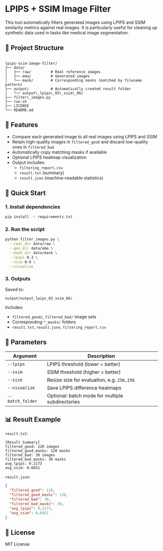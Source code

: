 # LPIPS + SSIM Image Filter

This tool automatically filters generated images using LPIPS and SSIM similarity metrics against real images. It is particularly useful for cleaning up synthetic data used in tasks like medical image segmentation.

## 📁 Project Structure

```

lpips-ssim-image-filter/
├── data/
│   ├── raw/         # Real reference images
│   ├── ema/         # Generated images
│   └── mask/        # Corresponding masks (matched by filename pattern)
├── output/          # Automatically created result folder
│   └── output\_lpips\_03\_ssim\_06/
├── filter\_images.py
├── run.sh
├── LICENSE
└── README.md

````

## 🧠 Features

- Compare each generated image to all real images using LPIPS and SSIM
- Retain high-quality images in `filtered_good` and discard low-quality ones in `filtered_bad`
- Automatically copy matching masks if available
- Optional LPIPS heatmap visualization
- Output includes:
  - `filtering_report.csv`
  - `result.txt` (summary)
  - `result.json` (machine-readable statistics)

## 🚀 Quick Start

### 1. Install dependencies

```bash
pip install -r requirements.txt
````

### 2. Run the script

```bash
python filter_images.py \
  --real_dir data/raw \
  --gen_dir data/ema \
  --mask_dir data/mask \
  --lpips 0.3 \
  --ssim 0.6 \
  --visualize
```

### 3. Outputs

Saved to:

```
output/output_lpips_03_ssim_06/
```

Includes:

* `filtered_good/`, `filtered_bad/` image sets
* Corresponding `*_masks/` folders
* `result.txt`, `result.json`, `filtering_report.csv`

## 🔧 Parameters

| Argument         | Description                                      |
| ---------------- | ------------------------------------------------ |
| `--lpips`        | LPIPS threshold (lower = better)                 |
| `--ssim`         | SSIM threshold (higher = better)                 |
| `--size`         | Resize size for evaluation, e.g. `256,256`       |
| `--visualize`    | Save LPIPS difference heatmaps                   |
| `--batch_folder` | Optional: batch mode for multiple subdirectories |

## 📊 Result Example

`result.txt`:

```
[Result Summary]
filtered_good: 120 images
filtered_good_masks: 120 masks
filtered_bad: 30 images
filtered_bad_masks: 30 masks
avg_lpips: 0.2173
avg_ssim: 0.6851
```

`result.json`:

```json
{
  "filtered_good": 120,
  "filtered_good_masks": 120,
  "filtered_bad": 30,
  "filtered_bad_masks": 30,
  "avg_lpips": 0.2173,
  "avg_ssim": 0.6851
}
```

## 📜 License

MIT License



